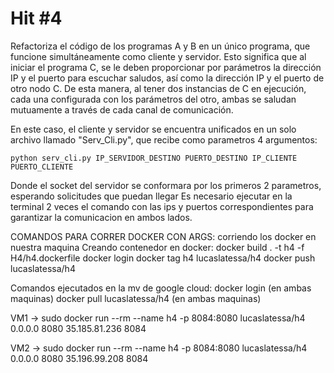 <h1>Hit #4</h1>
Refactoriza el código de los programas A y B en un único programa, que funcione simultáneamente como cliente y servidor. Esto significa que al iniciar el programa C, se le deben proporcionar por parámetros la dirección IP y el puerto para escuchar saludos, así como la dirección IP y el puerto de otro nodo C. De esta manera, al tener dos instancias de C en ejecución, cada una configurada con los parámetros del otro, ambas se saludan mutuamente a través de cada canal de comunicación.

En este caso, el cliente y servidor se encuentra unificados en un solo archivo llamado "Serv_Cli.py", que recibe como parametros 4 argumentos:

    python serv_cli.py IP_SERVIDOR_DESTINO PUERTO_DESTINO IP_CLIENTE PUERTO_CLIENTE

Donde el socket del servidor se conformara por los primeros 2 parametros, esperando solicitudes que puedan llegar
Es necesario ejecutar en la terminal 2 veces el comando con las ips y puertos correspondientes para garantizar la comunicacion en ambos lados.


COMANDOS PARA CORRER DOCKER CON ARGS: corriendo los docker en nuestra maquina
Creando contenedor en docker:
docker build . -t h4 -f H4/h4.dockerfile
docker login
docker tag h4 lucaslatessa/h4
docker push lucaslatessa/h4

Comandos ejecutados en la mv de google cloud:
docker login (en ambas maquinas)
docker pull lucaslatessa/h4  (en ambas maquinas)

VM1 -> sudo docker run --rm --name h4 -p 8084:8080 lucaslatessa/h4 0.0.0.0 8080 35.185.81.236 8084

VM2 -> sudo docker run --rm --name h4 -p 8084:8080 lucaslatessa/h4 0.0.0.0 8080 35.196.99.208 8084